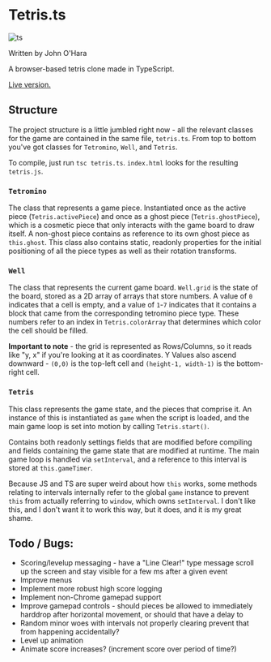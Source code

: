 # Tetris.ts
![ts](https://badgen.net/badge/-/TypeScript?icon=typescript&label&labelColor=blue&color=555555)

Written by John O'Hara

A browser-based tetris clone made in TypeScript.

[Live version.](https://jaohara.com/tetris)

## Structure

The project structure is a little jumbled right now - all the relevant classes for the game are contained in the same file, `tetris.ts`. From top to bottom you've got classes for `Tetromino`, `Well`, and `Tetris`.

To compile, just run `tsc tetris.ts`. `index.html` looks for the resulting `tetris.js`.

### `Tetromino`

The class that represents a game piece. Instantiated once as the active piece (`Tetris.activePiece`) and once as a ghost piece (`Tetris.ghostPiece`), which is a cosmetic piece that only interacts with the game board to draw itself. A non-ghost piece contains as reference to its own ghost piece as `this.ghost`. This class also contains static, readonly properties for the initial positioning of all the piece types as well as their rotation transforms.

### `Well`

The class that represents the current game board. `Well.grid` is the state of the board, stored as a 2D array of arrays that store numbers. A value of `0` indicates that a cell is empty, and a value of `1`-`7` indicates that it contains a block that came from the corresponding tetromino piece type. These numbers refer to an index in `Tetris.colorArray` that determines which color the cell should be filled.

**Important to note** - the grid is represented as Rows/Columns, so it reads like "y, x" if you're looking at it as coordinates. Y Values also ascend downward - `(0,0)` is the top-left cell and `(height-1, width-1)` is the bottom-right cell.

### `Tetris`

This class represents the game state, and the pieces that comprise it. An instance of this is instantiated as `game` when the script is loaded, and the main game loop is set into motion by calling `Tetris.start()`.

Contains both readonly settings fields that are modified before compiling and fields containing the game state that are modified at runtime. The main game loop is handled via `setInterval`, and a reference to this interval is stored at `this.gameTimer`. 

Because JS and TS are super weird about how `this` works, some methods relating to intervals internally refer to the global `game` instance to prevent `this` from actually referring to `window`, which owns `setInterval`. I don't like this, and I don't want it to work this way, but it does, and it is my great shame. 

## Todo / Bugs:

- Scoring/levelup messaging - have a "Line Clear!" type message scroll up the screen and stay visible for a few ms after a given event
- Improve menus
- Implement more robust high score logging
- Implement non-Chrome gamepad support
- Improve gamepad controls - should pieces be allowed to immediately harddrop after horizontal movement, or should that have a delay to
- Random minor woes with intervals not properly clearing
prevent that from happening accidentally?
- Level up animation
- Animate score increases? (increment score over period of time?)

